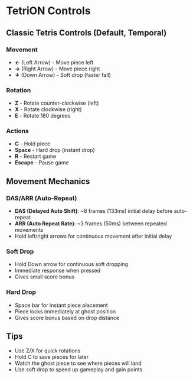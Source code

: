 # TetriON Controls

## Classic Tetris Controls (Default, Temporal)

### Movement
- **←** (Left Arrow) - Move piece left
- **→** (Right Arrow) - Move piece right  
- **↓** (Down Arrow) - Soft drop (faster fall)

### Rotation
- **Z** - Rotate counter-clockwise (left)
- **X** - Rotate clockwise (right)
- **E** - Rotate 180 degrees

### Actions
- **C** - Hold piece
- **Space** - Hard drop (instant drop)
- **R** - Restart game
- **Escape** - Pause game

## Movement Mechanics

### DAS/ARR (Auto-Repeat)
- **DAS (Delayed Auto Shift)**: ~8 frames (133ms) initial delay before auto-repeat
- **ARR (Auto Repeat Rate)**: ~3 frames (50ms) between repeated movements
- Hold left/right arrows for continuous movement after initial delay

### Soft Drop
- Hold Down arrow for continuous soft dropping
- Immediate response when pressed
- Gives small score bonus

### Hard Drop
- Space bar for instant piece placement
- Piece locks immediately at ghost position
- Gives score bonus based on drop distance

## Tips
- Use Z/X for quick rotations
- Hold C to save pieces for later
- Watch the ghost piece to see where pieces will land
- Use soft drop to speed up gameplay and gain points